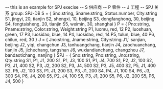 -- this is an example for SPJ execise
-- S 供应商
-- P 零件
-- J 工程
-- SPJ 关系
group: SPJ-DB
S = {
Sno:string, Sname:string, Status:number, City:string
S1, jingyi, 20, tianjin
S2, shengxi, 10, beijing
S3, dongfanghong, 30, beijing
S4, fengtaisheng, 20, tianjin
S5, weimin, 30, shanghai
}
P = {
 Pno:string, Pname:string, Color:string, Weight:string
P1, luomu, red, 12
P2, luoshuan, green, 17
P3, luosidao, blue, 14
P4, luosidao, red, 14
P5, tulun, blue, 40
P6, chilun, red, 30
}
J = {
 Jno:string, Jname:string, City:string
J1,` sanjian, beijing
J2, yiqi, changchun
J3, tanhuangchang, tianjin
J4, zaochuanchang, tianjin
J5, jichechang, tangshan
J6, wuxiandianchang, changzhou
J7, bandaotichang, nanjing
}
SPJ = {
 Sno:string, Pno:string, Jno:string, Qty:string
S1, P1, J1, 200
S1, P1, J3, 100
S1, P1, J4, 700
S1, P2, J2, 100
S2, P3, J1, 400
S2, P3, J2, 200
S2, P3, J4, 500
S2, P3, J5, 400
S2, P5, J1, 400
S2, P5, J2, 100
S3, P1, J1, 200
S3, P3, J1, 200
S4, P4, J1, 100
S4, P6, J3, 300
S4, P6, J4, 200
S5, P2, J4, 100
S5, P3, J1, 200
S5, P6, J2, 200
S5, P6, J4, 500
}

